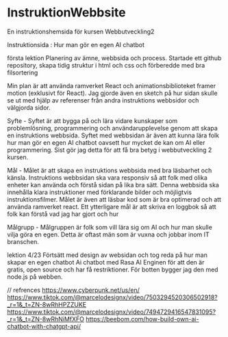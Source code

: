 # InstruktionWebbsite

En instruktionshemsida för kursen Webbutveckling2

Instruktionsida : Hur man gör en egen AI chatbot

första lektion
Planering av ämne, webbsida och process. Startade ett github repository, skapa tidig struktur i html och css och förberedde med bra filsortering

Min plan är att använda ramverket React och animationsbiblioteket framer motion (exklusivt för React). Jag gjorde även en sketch på hur sidan skulle se ut med hjälp av referenser från andra instruktions webbsidor och välgjorda sidor.

Syfte -
Syftet är att bygga på och lära vidare kunskaper som problemlösning, programmering och användarupplevelse genom att skapa en instruktions webbsida. Syftet med webbsidan är även att kunna lära folk hur man gör en egen AI chatbot oavsett hur mycket de kan om AI eller programmering. Sist gör jag detta för att få bra betyg i webbutveckling 2 kursen.

Mål -
Målet är att skapa en instruktions webbsida med bra läsbarhet och känsla. Instruktions webbsidan ska vara responsiv så att folk med olika enheter kan använda och förstå sidan på lika bra sätt. Denna webbsida ska innehålla klara instruktioner med förklarande bilder och möjligtvis instruktionsfilmer. Målet är även att läsbar kod som är bra optimerad och att använda ramverket react. Ett ytterligare mål är att skriva en loggbok så att folk kan förstå vad jag har gjort och hur

Målgrupp -
Målgruppen är folk som vill lära sig om AI och hur man skulle vilja göra en egen. Detta är oftast män som är vuxna och jobbar inom IT branschen.

lektion 4/23
Förtsätt med design av websidan och tog reda på hur man skapar en egen chatbot
Ai chatbot med Rasa AI Enginen för att den är gratis, open source och har få restriktioner.
För botten bygger jag den med node.js på webben.

// refrences
https://www.cyberpunk.net/us/en/
https://www.tiktok.com/@marcelodesignx/video/7503294520306502918?_r=1&_t=ZN-8wRhHPZZUKE
https://www.tiktok.com/@marcelodesignx/video/7494729416547831095?_r=1&_t=ZN-8wRhNiMfXFO
https://beebom.com/how-build-own-ai-chatbot-with-chatgpt-api/
